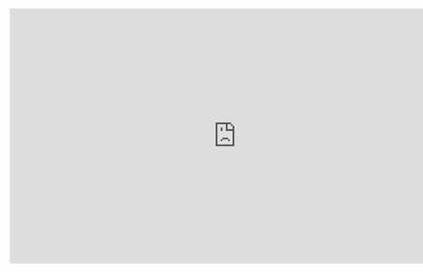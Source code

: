 <iframe style="border: 1px solid rgba(0, 0, 0, 0.1);" width="800" height="450" src="https://www.figma.com/embed?embed_host=share&url=https%3A%2F%2Fwww.figma.com%2Ffile%2FyUsi9YXtTBtFQ2vXMRgjGQ%2FMain%3Ftype%3Dwhiteboard%26node-id%3D0%253A1%26t%3DAUEA7IdP6KPsTugD-1" allowfullscreen></iframe>
